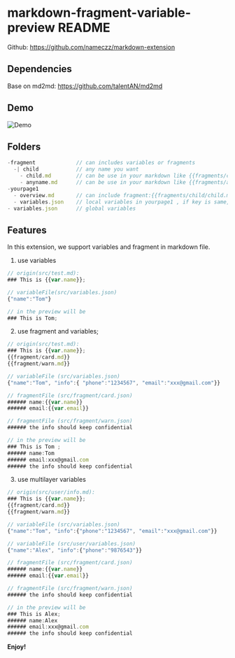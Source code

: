 # markdown-fragment-variable-preview README

Github: https://github.com/nameczz/markdown-extension

## Dependencies

Base on md2md: https://github.com/talentAN/md2md

## Demo

![Demo](./demo.gif)

## Folders

```js
-fragment             // can includes variables or fragments
  -| child            // any name you want
    - child.md        // can be use in your markdown like {{fragments/child/child.md}}
    - anyname.md      // can be use in your markdown like {{fragments/anyname.md}}
-yourpage1
  - overview.md       // can include fragment:{{fragments/child/child.md}} or variable: {{var.name}}
  - variables.json    // local variables in yourpage1 , if key is same, will overwrite global variables
- variables.json      // global variables
```

## Features

In this extension, we support variables and fragment in markdown file.

1. use variables

```js
// origin(src/test.md):
### This is {{var.name}};

// variableFile(src/variables.json)
{"name":"Tom"}

// in the preview will be
### This is Tom;
```

2. use fragment and variables;

```javascript
// origin(src/test.md):
### This is {{var.name}};
{{fragment/card.md}}
{{fragment/warn.md}}

// variableFile (src/variables.json)
{"name":"Tom", "info":{ "phone":"1234567", "email":"xxx@gmail.com"}}

// fragmentFile (src/fragment/card.json)
###### name:{{var.name}}
###### email:{{var.email}}

// fragmentFile (src/fragment/warn.json)
###### the info should keep confidential

// in the preview will be
### This is Tom ;
###### name:Tom
###### email:xxx@gmail.com
###### the info should keep confidential
```

3. use multilayer variables

```javascript
// origin(src/user/info.md):
### This is {{var.name}};
{{fragment/card.md}}
{{fragment/warn.md}}

// variableFile (src/variables.json)
{"name":"Tom", "info":{"phone":"1234567", "email":"xxx@gmail.com"}}

// variableFile (src/user/variables.json)
{"name":"Alex", "info":{"phone":"9876543"}}

// fragmentFile (src/fragment/card.json)
###### name:{{var.name}}
###### email:{{var.email}}

// fragmentFile (src/fragment/warn.json)
###### the info should keep confidential

// in the preview will be
### This is Alex;
###### name:Alex
###### email:xxx@gmail.com
###### the info should keep confidential
```

**Enjoy!**
